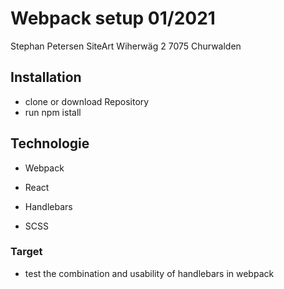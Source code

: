 # Webpack setup 01/2021


Stephan Petersen
SiteArt
Wiherwäg 2
7075 Churwalden

## Installation

- clone or download Repository
- run npm istall

## Technologie

- Webpack

- React

- Handlebars

- SCSS 



### Target
- test the combination and usability of handlebars in webpack
